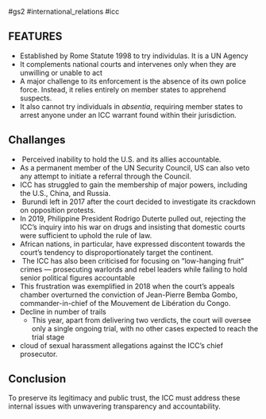 #gs2 #international_relations #icc
## FEATURES
- Established by Rome Statute 1998 to try individulas. It is a UN Agency
- It complements national courts and intervenes only when they are unwilling or unable to act
- A major challenge to its enforcement is the absence of its own police force. Instead, it relies entirely on member states to apprehend suspects.
- It also cannot try individuals in *absentia*, requiring member states to arrest anyone under an ICC warrant found within their jurisdiction.

## Challanges
-  Perceived inability to hold the U.S. and its allies accountable.
- As a permanent member of the UN Security Council, US can also veto any attempt to initiate a referral through the Council.
- ICC has struggled to gain the membership of major powers, including the U.S., China, and Russia.
-  Burundi left in 2017 after the court decided to investigate its crackdown on opposition protests. 
- In 2019, Philippine President Rodrigo Duterte pulled out, rejecting the ICC’s inquiry into his war on drugs and insisting that domestic courts were sufficient to uphold the rule of law.
- African nations, in particular, have expressed discontent towards the court’s tendency to disproportionately target the continent.
-  The ICC has also been criticised for focusing on “low-hanging fruit” crimes — prosecuting warlords and rebel leaders while failing to hold senior political figures accountable
- This frustration was exemplified in 2018 when the court’s appeals chamber overturned the conviction of Jean-Pierre Bemba Gombo, commander-in-chief of the Mouvement de Libération du Congo.
- Decline in number of trails
	- This year, apart from delivering two verdicts, the court will oversee only a single ongoing trial, with no other cases expected to reach the trial stage
- cloud of sexual harassment allegations against the ICC’s chief prosecutor.

## Conclusion
To preserve its legitimacy and public trust, the ICC must address these internal issues with unwavering transparency and accountability.
